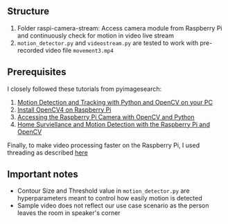 ## Structure

1. Folder raspi-camera-stream: Access camera module from Raspberry Pi and continuously check for motion in video live stream
2. ```motion_detector.py``` and ```videostream.py``` are tested to work with pre-recorded video file ```movement3.mp4``` 

## Prerequisites 

I closely followed these tutorials from pyimagesearch:

1. [Motion Detection and Tracking with Python and OpenCV on your PC](https://www.pyimagesearch.com/2015/05/25/basic-motion-detection-and-tracking-with-python-and-opencv/)
2. [Install OpenCV4 on Raspberry Pi](https://www.pyimagesearch.com/2019/09/16/install-opencv-4-on-raspberry-pi-4-and-raspbian-buster/)
3. [Accessing the Raspberry Pi Camera with OpenCV and Python](https://www.pyimagesearch.com/2015/03/30/accessing-the-raspberry-pi-camera-with-opencv-and-python/)
4. [Home Surviellance and Motion Detection with the Raspberry Pi and OpenCV](https://www.pyimagesearch.com/2015/06/01/home-surveillance-and-motion-detection-with-the-raspberry-pi-python-and-opencv/)

Finally, to make video processing faster on the Raspberry Pi, I used threading as described [here](http://www.pyimagesearch.com/2017/02/06/faster-video-file-fps-with-cv2-videocapture-and-opencv/)

## Important notes

- Contour Size and Threshold value in ```motion_detector.py``` are hyperparameters meant to control how easily motion is detected
- Sample video does not reflect our use case scenario as the person leaves the room in speaker's corner






